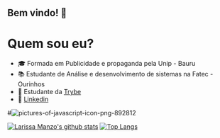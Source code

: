 

## Bem vindo! 👋


# Quem sou eu?
- :mortar_board: Formada em Publicidade e propaganda pela Unip - Bauru
- :books: Estudante de Análise e desenvolvimento de sistemas na Fatec - Ourinhos
- :green_book: Estudante da [Trybe](https://www.betrybe.com)
- :speech_balloon: [Linkedin](https://www.linkedin.com/in/larissa-manzo/)


#![pictures-of-javascript-icon-png-892812](https://user-images.githubusercontent.com/70598113/148587072-61fe3aa4-6023-45a9-a569-5b62d679d0ba.png)


[![Larissa Manzo's github stats](https://github-readme-stats.vercel.app/api?username=larymanzo&show_icons=true&theme=gruvbox)](https://github.com/larymanzo/github-readme-stats)
[![Top Langs](https://github-readme-stats.vercel.app/api/top-langs/?username=larymanzo&show_icons=true&theme=gruvbox)](https://github.com/larymanzo/github-readme-stats)
